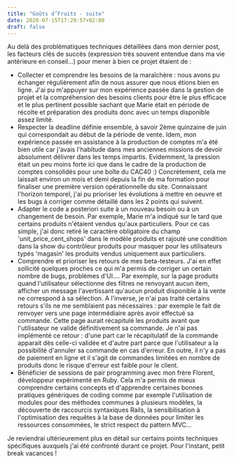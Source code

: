 ```yaml
---
title: "Goûts d’Fruits - suite"
date: 2020-07-15T17:29:57+02:00
draft: false
---
```


Au delà des problématiques techniques détaillées dans mon dernier post, les facteurs clés de succès (expression très souvent entendue dans ma vie antérieure en conseil...) pour mener à bien ce projet étaient de :
* Collecter et comprendre les besoins de la maraîchère : nous avons pu échanger régulièrement afin de nous assurer que nous étions bien en ligne. J'ai pu m'appuyer sur mon expérience passée dans la gestion de projet et la compréhension des besoins clients pour être le plus efficace et le plus pertinent possible sachant que Marie était en période de récolte et préparation des produits donc avec un temps disponible assez limité.
* Respecter la deadline définie ensemble, à savoir 2ème quinzaine de juin qui correspondait au début de la période de vente. Idem, mon expérience passée en assistance à la production de comptes m'a été bien utile car j'avais l'habitude dans mes anciennes missions de devoir absolument délivrer dans les temps impartis. Evidemment, la pression était un peu moins forte ici que dans le cadre de la production de comptes consolidés pour une boîte du CAC40 :) Concrètement, cela me laissait environ un mois et demi depuis la fin de ma formation pour finaliser une première version opérationnelle du site. Connaissant l'horizon temporel, j'ai pu prioriser les évolutions à mettre en oeuvre et les bugs à corriger comme détaillé dans les 2 points qui suivent.
* Adapter le code a posteriori suite à un nouveau besoin ou à un changement de besoin. Par exemple, Marie m'a indiqué sur le tard que certains produits n'étaient vendus qu'aux particuliers. Pour ce cas simple, j'ai donc retiré le caractère obligatoire du champ 'unit_price_cent_shops' dans le modèle produits et rajouté une condition dans la show du contrôleur produits pour masquer pour les utilisateurs typés 'magasin' les produits vendus uniquement aux particuliers.
* Comprendre et prioriser les retours de mes beta-testeurs. J'ai en effet sollicité quelques proches ce qui m'a permis de corriger un certain nombre de bugs,  problèmes d'UI.... Par exemple, sur la page produits quand l'utilisateur sélectionne des filtres ne renvoyant aucun item, afficher un message l'avertissant qu'aucun produit disponible à la vente ne correspond à sa sélection. A l'inverse, je n'ai pas traité certains retours s'ils ne me semblaient pas nécessaires : par exemple le fait de renvoyer vers une page intermédiaire après avoir effectué sa commande. Cette page aurait récapitulé les produits avant que l'utilisateur ne valide définitivement sa commande. Je n'ai pas implémenté ce retour : d'une part car le récapitulatif de la commande apparait dès celle-ci validée et d'autre part parce que l'utilisateur a la possibilité d'annuler sa commande en cas d'erreur. En outre, il n'y a pas de paiement en ligne et il s'agit de commandes limitées en nombre de produits donc le risque d'erreur est faible pour le client.
* Bénéficier de sessions de pair programming avec mon frère Florent, développeur expérimenté en Ruby. Cela m'a permis de mieux comprendre certains concepts et d'apprendre certaines bonnes pratiques génériques de coding comme par exemple l'utilisation de modules pour des méthodes communes à plusieurs modèles, la découverte de raccourcis syntaxiques Rails, la sensibilisation à l'optimisation des requêtes à la base de données pour limiter les ressources consommées, le strict respect du pattern MVC...

Je reviendrai ultérieurement plus en détail sur certains points techniques spécifiques auxquels j'ai été confronté durant ce projet. Pour l'instant, petit break vacances !
